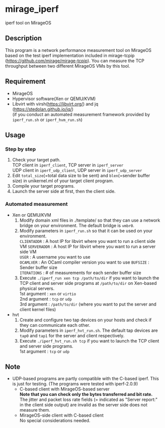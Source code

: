 # mirage_iperf
iperf tool on MirageOS

## Description
This program is a network performance measurement tool on MirageOS based on the test iperf implementation included in mirage-tcpip (https://github.com/mirage/mirage-tcpip). You can measure the TCP throughput between two different MirageOS VMs by this tool.

## Requirement
- MirageOS
- Hypervisor software(Xen or QEMU/KVM)
- Libvirt with virsh(https://libvirt.org/) and jq (https://stedolan.github.io/jq/)  
(if you conduct an automated measurement framework provided by `iperf_run.sh` or `iperf_hvm_run.sh`)

## Usage
### Step by step
1. Check your target path.  
TCP client in `iperf_client`, TCP server in `iperf_server`  
UDP client in `iperf_udp_client`, UDP server in `iperf_udp_server`
2. Edit `total_size`(=total data size to be sent) and `blen`(=sender buffer size) in unikernel.ml of your target client program.
3. Compile your target programs.  
4. Launch the server side at first, then the client side.

### Automated measurement
- Xen or QEMU/KVM
  1. Modify domain xml files in ./template/ so that they can use a network bridge on your environment. The default bridge is `vmbr0`.  
  2. Modify parameters in `iperf_run.sh` so that it can be used on your environment.  
  `CLIENTADDR` : A host IP for libvirt where you want to run a client side VM
  `SERVERADDR` : A host IP for libvirt where you want to run a server side VM  
  `USER` : A username you want to use  
  `OCAMLVER` : An OCaml compiler version you want to use
  `BUFSIZE` : Sender buffer size  
  `ITERATIONS` : # of measurements for each sender buffer size
  3. Execute `./iperf_run xen tcp /path/to/dir` if you want to launch the TCP client and server side programs at `/path/to/dir` on Xen-based physical servers.  
  1st argument : `xen` or `virtio`  
  2nd argument : `tcp` or `udp`  
  3rd argument : `/path/to/dir` (where you want to put the server and client kernel files)  
- hvt
  1. Create and configure two tap devices on your hosts and check if they can communicate each other.
  2. Modify parameters in `iperf_hvt_run.sh`. The default tap devices are `tap0` and `tap1` for the server and client respectively.
  3. Execute `./iperf_hvt_run.sh tcp` if you want to launch the TCP client and server side programs.  
  1st argument : `tcp` or `udp`

## Note
- UDP-based programs are partly compatible with the C-based iperf. This is just for testing. (The programs were tested with iperf-2.0.9)  
  - C-based client with MirageOS-based server  
  __Note that you can check only the bytes transferred and bit rate.__ The jitter and packet loss rate fields (= indicated as "Server report:" in the client side output) are invalid as the server side does not measure them.  
  - MirageOS-side client with C-based client  
  No special considerations needed.
